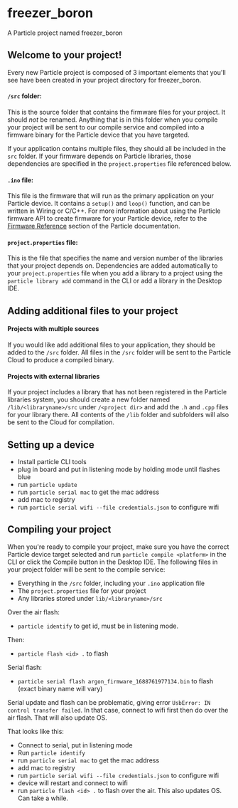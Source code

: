 # freezer_boron

A Particle project named freezer_boron

## Welcome to your project!

Every new Particle project is composed of 3 important elements that you'll see have been created in your project directory for freezer_boron.

#### ```/src``` folder:  
This is the source folder that contains the firmware files for your project. It should *not* be renamed. 
Anything that is in this folder when you compile your project will be sent to our compile service and compiled into a firmware binary for the Particle device that you have targeted.

If your application contains multiple files, they should all be included in the `src` folder. If your firmware depends on Particle libraries, those dependencies are specified in the `project.properties` file referenced below.

#### ```.ino``` file:
This file is the firmware that will run as the primary application on your Particle device. It contains a `setup()` and `loop()` function, and can be written in Wiring or C/C++. For more information about using the Particle firmware API to create firmware for your Particle device, refer to the [Firmware Reference](https://docs.particle.io/reference/firmware/) section of the Particle documentation.

#### ```project.properties``` file:  
This is the file that specifies the name and version number of the libraries that your project depends on. Dependencies are added automatically to your `project.properties` file when you add a library to a project using the `particle library add` command in the CLI or add a library in the Desktop IDE.

## Adding additional files to your project

#### Projects with multiple sources
If you would like add additional files to your application, they should be added to the `/src` folder. All files in the `/src` folder will be sent to the Particle Cloud to produce a compiled binary.

#### Projects with external libraries
If your project includes a library that has not been registered in the Particle libraries system, you should create a new folder named `/lib/<libraryname>/src` under `/<project dir>` and add the `.h` and `.cpp` files for your library there. All contents of the `/lib` folder and subfolders will also be sent to the Cloud for compilation.

## Setting up a device

- Install particle CLI tools
- plug in board and put in listening mode by holding mode until flashes blue
- run `particle update`
- run `particle serial mac` to get the mac address
- add mac to registry
- run `particle serial wifi --file credentials.json` to configure wifi

## Compiling your project

When you're ready to compile your project, make sure you have the correct Particle device target selected and run `particle compile <platform>` in the CLI or click the Compile button in the Desktop IDE. The following files in your project folder will be sent to the compile service:

- Everything in the `/src` folder, including your `.ino` application file
- The `project.properties` file for your project
- Any libraries stored under `lib/<libraryname>/src`

Over the air flash:
- `particle identify` to get id, must be in listening mode.

Then:
- `particle flash <id> .` to flash


Serial flash:

- `particle serial flash argon_firmware_1688761977134.bin` to flash (exact binary name will vary)


Serial update and flash can be problematic, giving error `UsbError: IN control transfer failed`. In that case, connect to wifi first then do over the air flash.
That will also update OS.

That looks like this:
- Connect to serial, put in listening mode
- Run `particle identify`
- run `particle serial mac` to get the mac address
- add mac to registry
- run `particle serial wifi --file credentials.json` to configure wifi
- device will restart and connect to wifi
- run `particle flash <id> .` to flash over the air. This also updates OS. Can take a while.

